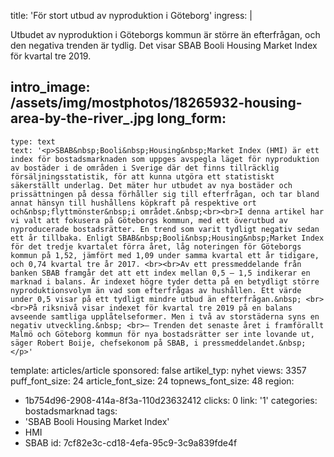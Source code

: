 title: 'För stort utbud av nyproduktion i Göteborg'
ingress: |
  <p>Utbudet av nyproduktion i Göteborgs kommun är större än efterfrågan, och den negativa trenden är tydlig. Det visar SBAB Booli Housing Market Index för kvartal tre 2019.
  </p>
  
intro_image: /assets/img/mostphotos/18265932-housing-area-by-the-river_.jpg
long_form:
  -
    type: text
    text: '<p>SBAB&nbsp;Booli&nbsp;Housing&nbsp;Market Index (HMI) är ett index för bostadsmarknaden som uppges avspegla läget för nyproduktion av bostäder i de områden i Sverige där det finns tillräcklig försäljningsstatistik, för att kunna utgöra ett statistiskt säkerställt underlag. Det mäter hur utbudet av nya bostäder och prissättningen på dessa förhåller sig till efterfrågan, och tar bland annat hänsyn till hushållens köpkraft på respektive ort och&nbsp;flyttmönster&nbsp;i området.&nbsp;<br><br>I denna artikel har vi valt att fokusera på Göteborgs kommun, med ett överutbud av nyproducerade bostadsrätter. En trend som varit tydligt negativ sedan ett år tillbaka. Enligt SBAB&nbsp;Booli&nbsp;Housing&nbsp;Market Index för det tredje kvartalet förra året, låg noteringen för Göteborgs kommun på 1,52, jämfört med 1,09 under samma kvartal ett år tidigare, och 0,74 kvartal tre år 2017. <br><br>Av ett pressmeddelande från banken SBAB framgår det att ett index mellan 0,5 – 1,5 indikerar en marknad i balans. Är indexet högre tyder detta på en betydligt större nyproduktionsvolym än vad som efterfrågas av hushållen. Ett värde under 0,5 visar på ett tydligt mindre utbud än efterfrågan.&nbsp; <br><br>På riksnivå visar indexet för kvartal tre 2019 på en balans avseende samtliga upplåtelseformer. Men i två av storstäderna syns en negativ utveckling.&nbsp; <br>– Trenden det senaste året i framförallt Malmö och Göteborg kommun för nya bostadsrätter ser inte lovande ut, säger Robert Boije, chefsekonom på SBAB, i pressmeddelandet.&nbsp;</p>'
template: articles/article
sponsored: false
artikel_typ: nyhet
views: 3357
puff_font_size: 24
article_font_size: 24
topnews_font_size: 48
region:
  - 1b754d96-2908-414a-8f3a-110d23632412
clicks: 0
link: '1'
categories: bostadsmarknad
tags:
  - 'SBAB Booli Housing Market Index'
  - HMI
  - SBAB
id: 7cf82e3c-cd18-4efa-95c9-3c9a839fde4f
